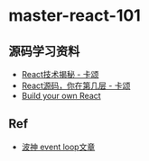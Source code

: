 # master-react-101


## 源码学习资料

* [React技术揭秘 - 卡颂](./iamkasong)
* [React源码，你在第几层 - 卡颂](./BV1Ki4y1u7Vr)
* [Build your own React](./build-your-own-react)

## Ref

* [波神 event loop文章](https://mp.weixin.qq.com/s/m3a6vjp8-c9a2EYj0cDMmg)
